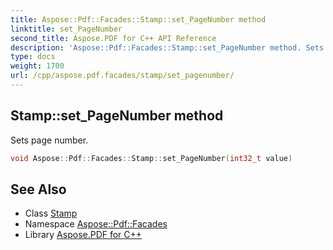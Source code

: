 ```yaml
---
title: Aspose::Pdf::Facades::Stamp::set_PageNumber method
linktitle: set_PageNumber
second_title: Aspose.PDF for C++ API Reference
description: 'Aspose::Pdf::Facades::Stamp::set_PageNumber method. Sets page number in C++.'
type: docs
weight: 1700
url: /cpp/aspose.pdf.facades/stamp/set_pagenumber/
---
```

## Stamp::set_PageNumber method


Sets page number.

```cpp
void Aspose::Pdf::Facades::Stamp::set_PageNumber(int32_t value)
```

## See Also

* Class [Stamp](../)
* Namespace [Aspose::Pdf::Facades](../../)
* Library [Aspose.PDF for C++](../../../)
